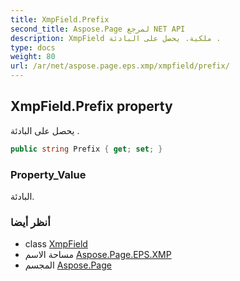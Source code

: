 ```yaml
---
title: XmpField.Prefix
second_title: Aspose.Page لمرجع NET API
description: XmpField ملكية. يحصل على البادئة .
type: docs
weight: 80
url: /ar/net/aspose.page.eps.xmp/xmpfield/prefix/
---
```

## XmpField.Prefix property

يحصل على البادئة .

```csharp
public string Prefix { get; set; }
```

### Property_Value

البادئة.

### أنظر أيضا

* class [XmpField](../)
* مساحة الاسم [Aspose.Page.EPS.XMP](../../xmpfield/)
* المجسم [Aspose.Page](../../../)


